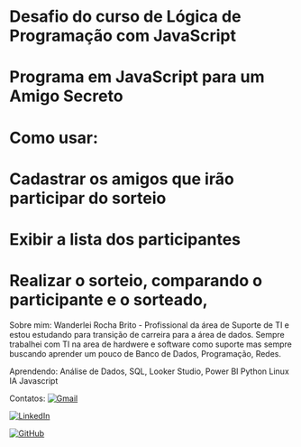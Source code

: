 # Desafio do curso de Lógica de Programação com JavaScript
# Programa em JavaScript para um Amigo Secreto 
# Como usar:
# Cadastrar os amigos que irão participar do sorteio
# Exibir a lista dos participantes
# Realizar o sorteio, comparando o participante e o sorteado, 

Sobre mim:
Wanderlei Rocha Brito - Profissional da área de Suporte de TI e estou estudando para transição de carreira para a área de dados.
Sempre trabalhei com TI na area de hardwere e software como suporte mas sempre
buscando aprender um pouco de Banco de Dados, Programação, Redes.

Aprendendo:
Análise de Dados, SQL, Looker Studio, Power BI
Python
Linux
IA
Javascript

Contatos:
[![Gmail](https://img.shields.io/badge/Gmail-333333?style=for-the-badge&logo=gmail&logoColor=red)](mailto:wanderrbrito@gmail.com)

[![LinkedIn](https://img.shields.io/badge/LinkedIn-0077B5?style=for-the-badge&logo=linkedin&logoColor=white)](https://www.linkedin.com/in/wanderlei-rbrito/)

[![GitHub](https://img.shields.io/badge/GitHub-100000?style=for-the-badge&logo=github&logoColor=white)](https://github.com/wanderrbrito/codigos)